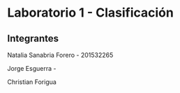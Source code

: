 # Laboratorio 1 - Clasificación

## Integrantes

Natalia Sanabria Forero - 201532265

Jorge Esguerra -

Christian Forigua
